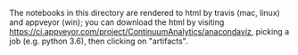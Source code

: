 
The notebooks in this directory are rendered to html by travis (mac,
linux) and appveyor (win); you can download the html by visiting
https://ci.appveyor.com/project/ContinuumAnalytics/anacondaviz,
picking a job (e.g. python 3.6), then clicking on "artifacts".
